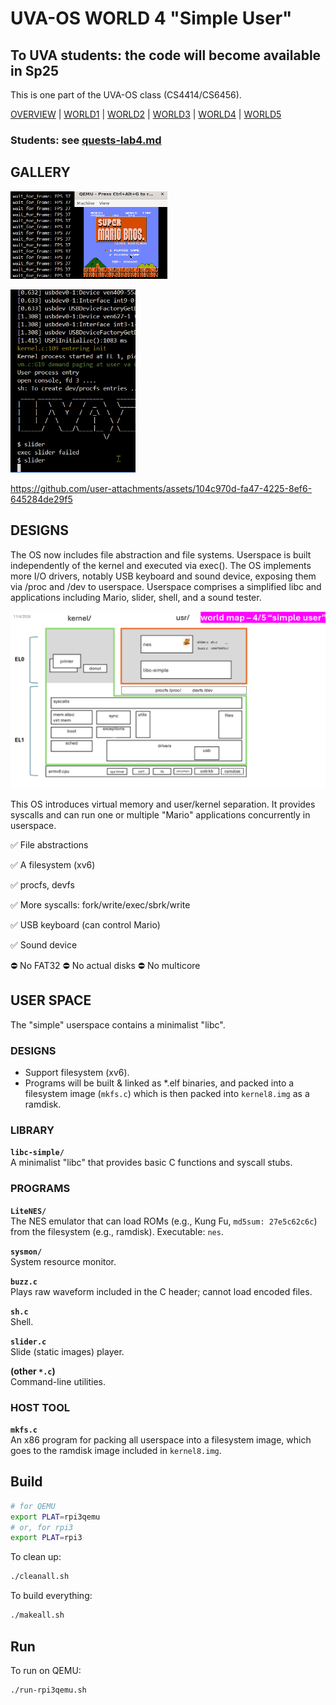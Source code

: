 # UVA-OS WORLD 4 "Simple User" 
## To UVA students: the code will become available in Sp25

This is one part of the UVA-OS class (CS4414/CS6456). 

[OVERVIEW](https://github.com/fxlin/cs4414-main) |
[WORLD1](https://github.com/fxlin/uva-os-world1) |
[WORLD2](https://github.com/fxlin/uva-os-world2) |
[WORLD3](https://github.com/fxlin/uva-os-world3) |
[WORLD4](https://github.com/fxlin/uva-os-world4) |
[WORLD5](https://github.com/fxlin/uva-os-world5) 

### Students: see [quests-lab4.md](quests-lab4.md)

## GALLERY

![mario-win-qemu-37fps](mario-win-qemu-37fps.gif)

![slider](./slider.gif)

https://github.com/user-attachments/assets/104c970d-fa47-4225-8ef6-645284de29f5

## DESIGNS

The OS now includes file abstraction and file systems. Userspace is built independently of the kernel and executed via exec(). The OS implements more I/O drivers, notably USB keyboard and sound device, exposing them via /proc and /dev to userspace. Userspace comprises a simplified libc and applications including Mario, slider, shell, and a sound tester.



![alt text](Slide7.PNG)

This OS introduces virtual memory and user/kernel separation. It provides syscalls and can run one or multiple "Mario" applications concurrently in userspace.

✅ File abstractions

✅ A filesystem (xv6)

✅ procfs, devfs

✅ More syscalls: fork/write/exec/sbrk/write

✅ USB keyboard (can control Mario)

✅ Sound device

⛔ No FAT32 ⛔ No actual disks ⛔ No multicore

## USER SPACE

The "simple" userspace contains a minimalist "libc".

### DESIGNS

- Support filesystem (xv6).
- Programs will be built & linked as \*.elf binaries, and packed into a filesystem image (`mkfs.c`) which is then packed into `kernel8.img` as a ramdisk.

### LIBRARY

**`libc-simple/`**  
A minimalist "libc" that provides basic C functions and syscall stubs.

### PROGRAMS

**`LiteNES/`**  
The NES emulator that can load ROMs (e.g., Kung Fu, `md5sum: 27e5c62c6c`) from the filesystem (e.g., ramdisk). Executable: `nes`.

**`sysmon/`**  
System resource monitor.

**`buzz.c`**  
Plays raw waveform included in the C header; cannot load encoded files.

**`sh.c`**  
Shell.

**`slider.c`**  
Slide (static images) player.

**(other `*.c`)**  
Command-line utilities.

### HOST TOOL

**`mkfs.c`**  
An x86 program for packing all userspace into a filesystem image, which goes to the ramdisk image included in `kernel8.img`.

## Build

```sh
# for QEMU
export PLAT=rpi3qemu
# or, for rpi3
export PLAT=rpi3
```

To clean up:
```sh
./cleanall.sh
```

To build everything:
```sh
./makeall.sh
```

## Run

To run on QEMU:
```sh
./run-rpi3qemu.sh
```
